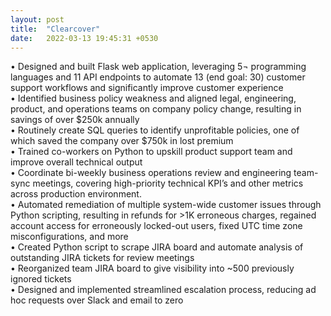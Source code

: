 ```yaml
---
layout: post
title:  "Clearcover"
date:   2022-03-13 19:45:31 +0530
---
```

•	    Designed and built Flask web application, leveraging 5¬ programming languages and 11 API endpoints to automate 13 (end goal: 30) customer support workflows and significantly improve customer experience<br>
•	    Identified business policy weakness and aligned legal, engineering, product, and operations teams on company policy change, resulting in savings of over $250k annually<br>
•	    Routinely create SQL queries to identify unprofitable policies, one of which saved the company over $750k in lost premium<br>
•	    Trained co-workers on Python to upskill product support team and improve overall technical output<br>
•	    Coordinate bi-weekly business operations review and engineering team-sync meetings, covering high-priority technical KPI’s and other metrics across production environment.<br>
•	    Automated remediation of multiple system-wide customer issues through Python scripting, resulting in refunds for >1K erroneous charges, regained account access for erroneously locked-out users, fixed UTC time zone misconfigurations, and more<br>
•	    Created Python script to scrape JIRA board and automate analysis of outstanding JIRA tickets for review meetings<br>
•	    Reorganized team JIRA board to give visibility into ~500 previously ignored tickets<br>
•	    Designed and implemented streamlined escalation process, reducing ad hoc requests over Slack and email to zero<br>
